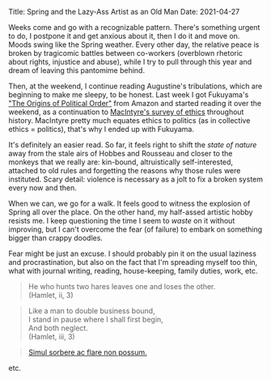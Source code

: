 Title: Spring and the Lazy-Ass Artist as an Old Man
Date: 2021-04-27
 
Weeks come and go with a recognizable pattern. There's something urgent to do, I postpone it and get anxious about it, then I do it and move on. Moods swing like the Spring weather. Every other day, the relative peace is broken by tragicomic battles between co-workers (overblown rhetoric about rights, injustice and abuse), while I try to pull through this year and dream of leaving this pantomime behind. 

Then, at the weekend, I continue reading Augustine's tribulations, which are beginning to make me sleepy, to be honest. Last week I got Fukuyama's ["The Origins of Political Order"](https://en.wikipedia.org/wiki/The_Origins_of_Political_Order) from Amazon and started reading it over the weekend, as a continuation to [MacIntyre's survey of ethics](https://en.wikipedia.org/wiki/A_Short_History_of_Ethics) throughout history. MacIntyre pretty much equates ethics to politics (as in collective ethics = politics), that's why I ended up with Fukuyama.

It's definitely an easier read. So far, it feels right to shift the *state of nature* away from the stale airs of Hobbes and Rousseau and closer to the monkeys that we really are: kin-bound, altruistically self-interested, attached to old rules and forgetting the reasons why those rules were instituted. Scary detail: violence is necessary as a jolt to fix a broken system every now and then.

When we can, we go for a walk. It feels good to witness the explosion of Spring all over the place. On the other hand, my half-assed artistic hobby resists me. I keep questioning the time I seem to *waste* on it without improving, but I can't overcome the fear (of failure) to embark on something bigger than crappy doodles. 

Fear might be just an excuse. I should probably pin it on the usual laziness and procrastination, but also on the fact that I'm spreading myself too thin, what with journal writing, reading, house-keeping, family duties, work, etc.


> He who hunts two hares leaves one and loses the other.  
> (Hamlet, ii, 3)  


> Like a man to double business bound,  
> I stand in pause where I shall first begin,  
> And both neglect.  
> (Hamlet, iii, 3)


> [Simul sorbere ac flare non possum.](https://www.bartleby.com/81/8625.html)

etc.

